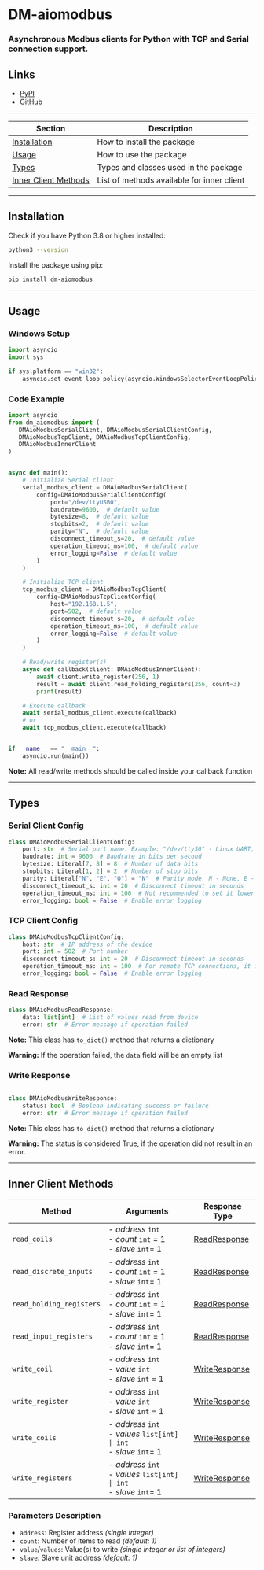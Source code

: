 # DM-aiomodbus

### Asynchronous Modbus clients for Python with TCP and Serial connection support.

## Links

* [PyPI](https://pypi.org/project/dm-aiomodbus)
* [GitHub](https://github.com/MykhLibs/dm-aiomodbus)

---

| Section                                       | Description                                |
|-----------------------------------------------|--------------------------------------------|
| [Installation](#installation)                 | How to install the package                 |
| [Usage](#usage)                               | How to use the package                     |
| [Types](#types)                               | Types and classes used in the package      |
| [Inner Client Methods](#inner-client-methods) | List of methods available for inner client |

---

## Installation

Check if you have Python 3.8 or higher installed:

```bash
python3 --version
```

Install the package using pip:

```bash
pip install dm-aiomodbus
```

---

## Usage

### Windows Setup

```python
import asyncio
import sys

if sys.platform == "win32":
    asyncio.set_event_loop_policy(asyncio.WindowsSelectorEventLoopPolicy())
```

### Code Example

```python
import asyncio
from dm_aiomodbus import (
   DMAioModbusSerialClient, DMAioModbusSerialClientConfig,
   DMAioModbusTcpClient, DMAioModbusTcpClientConfig,
   DMAioModbusInnerClient
)


async def main():
    # Initialize Serial client
    serial_modbus_client = DMAioModbusSerialClient(
        config=DMAioModbusSerialClientConfig(
            port="/dev/ttyUSB0",
            baudrate=9600,  # default value
            bytesize=8,  # default value
            stopbits=2,  # default value
            parity="N",  # default value
            disconnect_timeout_s=20,  # default value
            operation_timeout_ms=100,  # default value
            error_logging=False  # default value
        )
    )

    # Initialize TCP client
    tcp_modbus_client = DMAioModbusTcpClient(
        config=DMAioModbusTcpClientConfig(
            host="192.168.1.5",
            port=502,  # default value
            disconnect_timeout_s=20,  # default value
            operation_timeout_ms=100,  # default value
            error_logging=False  # default value
        )
    )

    # Read/write register(s)
    async def callback(client: DMAioModbusInnerClient):
        await client.write_register(256, 1)
        result = await client.read_holding_registers(256, count=3)
        print(result)

    # Execute callback
    await serial_modbus_client.execute(callback)
    # or
    await tcp_modbus_client.execute(callback)


if __name__ == "__main__":
    asyncio.run(main())
```

**Note:** All read/write methods should be called inside your callback function

---

## Types

### Serial Client Config

```python
class DMAioModbusSerialClientConfig:
    port: str  # Serial port name. Example: "/dev/ttyS0" - Linux UART, "/dev/ttyUSB0" - linux USB, "COM1" - Windows USB
    baudrate: int = 9600  # Baudrate in bits per second
    bytesize: Literal[7, 8] = 8  # Number of data bits
    stopbits: Literal[1, 2] = 2  # Number of stop bits
    parity: Literal["N", "E", "O"] = "N"  # Parity mode. N - None, E - Even, O - Odd
    disconnect_timeout_s: int = 20  # Disconnect timeout in seconds
    operation_timeout_ms: int = 100  # Not recommended to set it lower than 100ms
    error_logging: bool = False  # Enable error logging
```

### TCP Client Config

```python
class DMAioModbusTcpClientConfig:
    host: str  # IP address of the device
    port: int = 502  # Port number
    disconnect_timeout_s: int = 20  # Disconnect timeout in seconds
    operation_timeout_ms: int = 100  # For remote TCP connections, it is recommended to set 200 or higher
    error_logging: bool = False  # Enable error logging
```

### Read Response

```python
class DMAioModbusReadResponse:
    data: list[int]  # List of values read from device
    error: str  # Error message if operation failed
```

**Note:** This class has `to_dict()` method that returns a dictionary

**Warning:** If the operation failed, the `data` field will be an empty list

### Write Response

```python

class DMAioModbusWriteResponse:
    status: bool  # Boolean indicating success or failure
    error: str  # Error message if operation failed
```

**Note:** This class has `to_dict()` method that returns a dictionary

**Warning:** The status is considered True, if the operation did not result in an error.

---

## Inner Client Methods

| Method                   | Arguments                                                                | Response Type                    |
|--------------------------|--------------------------------------------------------------------------|----------------------------------|
| `read_coils`             | - *address* `int`<br>- *count* `int` = 1<br>- *slave* `int`= 1           | [ReadResponse](#read-response)   |
| `read_discrete_inputs`   | - *address* `int`<br>- *count* `int` = 1<br>- *slave* `int`= 1           | [ReadResponse](#read-response)   |
| `read_holding_registers` | - *address* `int`<br>- *count* `int` = 1<br>- *slave* `int`= 1           | [ReadResponse](#read-response)   |
| `read_input_registers`   | - *address* `int`<br>- *count* `int` = 1<br>- *slave* `int`= 1           | [ReadResponse](#read-response)   |
| `write_coil`             | - *address* `int`<br>- *value* `int`<br>- *slave* `int` = 1              | [WriteResponse](#write-response) |
| `write_register`         | - *address* `int`<br>- *value* `int`<br>- *slave* `int` = 1              | [WriteResponse](#write-response) |
| `write_coils`            | - *address* `int`<br>- *values* `list[int] \| int`<br>- *slave* `int`= 1 | [WriteResponse](#write-response) |
| `write_registers`        | - *address* `int`<br>- *values* `list[int] \| int`<br>- *slave* `int`= 1 | [WriteResponse](#write-response) |

### Parameters Description

- `address`: Register address _(single integer)_
- `count`: Number of items to read _(default: 1)_
- `value`/`values`: Value(s) to write _(single integer or list of integers)_
- `slave`: Slave unit address _(default: 1)_
